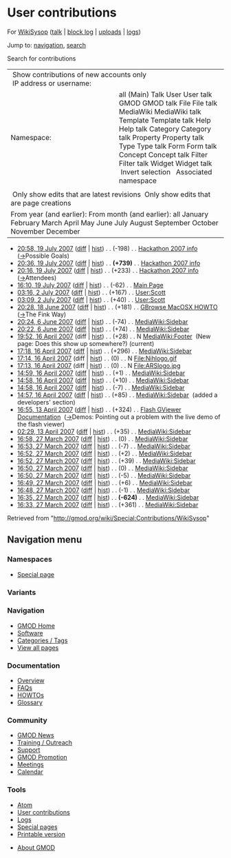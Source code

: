 <div id="mw-page-base" class="noprint">

</div>

<div id="mw-head-base" class="noprint">

</div>

<div id="content" class="mw-body" role="main">

<span id="top"></span>

<div id="mw-js-message" style="display:none;">

</div>



# <span dir="auto">User contributions</span>

<div id="bodyContent">

<div id="contentSub">

For <a
href="/mediawiki/index.php?title=User:WikiSysop&amp;action=edit&amp;redlink=1"
class="new" title="User:WikiSysop (page does not exist)">WikiSysop</a>
(<a
href="/mediawiki/index.php?title=User_talk:WikiSysop&amp;action=edit&amp;redlink=1"
class="new" title="User talk:WikiSysop (page does not exist)">talk</a>
\| [block
log](/mediawiki/index.php?title=Special:Log/block&page=User%3AWikiSysop "Special:Log/block")
\|
[uploads](/wiki/Special:ListFiles/WikiSysop "Special:ListFiles/WikiSysop")
\| [logs](/wiki/Special:Log/WikiSysop "Special:Log/WikiSysop"))

</div>

<div id="jump-to-nav" class="mw-jump">

Jump to: [navigation](#mw-navigation), [search](#p-search)

</div>

<div id="mw-content-text">

Search for contributions

<table class="mw-contributions-table">
<colgroup>
<col style="width: 50%" />
<col style="width: 50%" />
</colgroup>
<tbody>
<tr class="odd">
<td colspan="2"> Show contributions of new accounts only<br />
 IP address or username:</td>
</tr>
<tr class="even">
<td class="mw-label">Namespace:</td>
<td>all (Main) Talk User User talk GMOD GMOD talk File File talk
MediaWiki MediaWiki talk Template Template talk Help Help talk Category
Category talk Property Property talk Type Type talk Form Form talk
Concept Concept talk Filter Filter talk Widget Widget talk  
 Invert selection 
 Associated namespace </td>
</tr>
<tr class="odd">
<td colspan="2"></td>
</tr>
<tr class="even">
<td colspan="2"> Only show edits that are latest revisions
 Only show edits that are page creations</td>
</tr>
<tr class="odd">
<td colspan="2">From year (and earlier): From month (and earlier): all
January February March April May June July August September October
November December</td>
</tr>
</tbody>
</table>

- <a href="/mediawiki/index.php?title=Hackathon_2007_info&amp;oldid=2824"
  class="mw-changeslist-date" title="Hackathon 2007 info">20:58, 19 July
  2007</a>
  ([diff](/mediawiki/index.php?title=Hackathon_2007_info&diff=prev&oldid=2824 "Hackathon 2007 info")
  \|
  [hist](/mediawiki/index.php?title=Hackathon_2007_info&action=history "Hackathon 2007 info"))
  <span class="mw-changeslist-separator">. .</span>
  <span class="mw-plusminus-neg" dir="ltr"
  title="3,925 bytes after change">(-198)</span>‎
  <span class="mw-changeslist-separator">. .</span>
  <a href="/wiki/Hackathon_2007_info" class="mw-contributions-title"
  title="Hackathon 2007 info">Hackathon 2007 info</a> ‎
  <span class="comment">([→](/wiki/Hackathon_2007_info#Possible_Goals "Hackathon 2007 info")‎<span dir="auto"><span class="autocomment">Possible
  Goals</span></span>)</span>
- <a href="/mediawiki/index.php?title=Hackathon_2007_info&amp;oldid=2821"
  class="mw-changeslist-date" title="Hackathon 2007 info">20:36, 19 July
  2007</a>
  ([diff](/mediawiki/index.php?title=Hackathon_2007_info&diff=prev&oldid=2821 "Hackathon 2007 info")
  \|
  [hist](/mediawiki/index.php?title=Hackathon_2007_info&action=history "Hackathon 2007 info"))
  <span class="mw-changeslist-separator">. .</span> **(+739)**‎
  <span class="mw-changeslist-separator">. .</span>
  <a href="/wiki/Hackathon_2007_info" class="mw-contributions-title"
  title="Hackathon 2007 info">Hackathon 2007 info</a> ‎
- <a href="/mediawiki/index.php?title=Hackathon_2007_info&amp;oldid=2820"
  class="mw-changeslist-date" title="Hackathon 2007 info">20:16, 19 July
  2007</a>
  ([diff](/mediawiki/index.php?title=Hackathon_2007_info&diff=prev&oldid=2820 "Hackathon 2007 info")
  \|
  [hist](/mediawiki/index.php?title=Hackathon_2007_info&action=history "Hackathon 2007 info"))
  <span class="mw-changeslist-separator">. .</span>
  <span class="mw-plusminus-pos" dir="ltr"
  title="3,384 bytes after change">(+233)</span>‎
  <span class="mw-changeslist-separator">. .</span>
  <a href="/wiki/Hackathon_2007_info" class="mw-contributions-title"
  title="Hackathon 2007 info">Hackathon 2007 info</a> ‎
  <span class="comment">([→](/wiki/Hackathon_2007_info#Attendees "Hackathon 2007 info")‎<span dir="auto"><span class="autocomment">Attendees</span></span>)</span>
- <a href="/mediawiki/index.php?title=Main_Page&amp;oldid=2819"
  class="mw-changeslist-date" title="Main Page">16:10, 19 July 2007</a>
  ([diff](/mediawiki/index.php?title=Main_Page&diff=prev&oldid=2819 "Main Page")
  \|
  [hist](/mediawiki/index.php?title=Main_Page&action=history "Main Page"))
  <span class="mw-changeslist-separator">. .</span>
  <span class="mw-plusminus-neg" dir="ltr"
  title="5,050 bytes after change">(-62)</span>‎
  <span class="mw-changeslist-separator">. .</span>
  <a href="/wiki/Main_Page" class="mw-contributions-title"
  title="Main Page">Main Page</a> ‎
- <a href="/mediawiki/index.php?title=User:Scott&amp;oldid=2759"
  class="mw-changeslist-date" title="User:Scott">03:16, 2 July 2007</a>
  ([diff](/mediawiki/index.php?title=User:Scott&diff=prev&oldid=2759 "User:Scott")
  \|
  [hist](/mediawiki/index.php?title=User:Scott&action=history "User:Scott"))
  <span class="mw-changeslist-separator">. .</span>
  <span class="mw-plusminus-pos" dir="ltr"
  title="1,177 bytes after change">(+167)</span>‎
  <span class="mw-changeslist-separator">. .</span>
  <a href="/wiki/User:Scott" class="mw-contributions-title"
  title="User:Scott">User:Scott</a> ‎
- <a href="/mediawiki/index.php?title=User:Scott&amp;oldid=2758"
  class="mw-changeslist-date" title="User:Scott">03:09, 2 July 2007</a>
  ([diff](/mediawiki/index.php?title=User:Scott&diff=prev&oldid=2758 "User:Scott")
  \|
  [hist](/mediawiki/index.php?title=User:Scott&action=history "User:Scott"))
  <span class="mw-changeslist-separator">. .</span>
  <span class="mw-plusminus-pos" dir="ltr"
  title="1,010 bytes after change">(+40)</span>‎
  <span class="mw-changeslist-separator">. .</span>
  <a href="/wiki/User:Scott" class="mw-contributions-title"
  title="User:Scott">User:Scott</a> ‎
- <a href="/mediawiki/index.php?title=GBrowse_MacOSX_HOWTO&amp;oldid=2696"
  class="mw-changeslist-date" title="GBrowse MacOSX HOWTO">20:28, 18 June
  2007</a>
  ([diff](/mediawiki/index.php?title=GBrowse_MacOSX_HOWTO&diff=prev&oldid=2696 "GBrowse MacOSX HOWTO")
  \|
  [hist](/mediawiki/index.php?title=GBrowse_MacOSX_HOWTO&action=history "GBrowse MacOSX HOWTO"))
  <span class="mw-changeslist-separator">. .</span>
  <span class="mw-plusminus-pos" dir="ltr"
  title="7,386 bytes after change">(+181)</span>‎
  <span class="mw-changeslist-separator">. .</span>
  <a href="/wiki/GBrowse_MacOSX_HOWTO" class="mw-contributions-title"
  title="GBrowse MacOSX HOWTO">GBrowse MacOSX HOWTO</a> ‎
  <span class="comment">([→](/wiki/GBrowse_MacOSX_HOWTO#The_Fink_Way "GBrowse MacOSX HOWTO")‎<span dir="auto"><span class="autocomment">The
  Fink Way</span></span>)</span>
- <a href="/mediawiki/index.php?title=MediaWiki:Sidebar&amp;oldid=2666"
  class="mw-changeslist-date" title="MediaWiki:Sidebar">20:24, 6 June
  2007</a>
  ([diff](/mediawiki/index.php?title=MediaWiki:Sidebar&diff=prev&oldid=2666 "MediaWiki:Sidebar")
  \|
  [hist](/mediawiki/index.php?title=MediaWiki:Sidebar&action=history "MediaWiki:Sidebar"))
  <span class="mw-changeslist-separator">. .</span>
  <span class="mw-plusminus-neg" dir="ltr"
  title="823 bytes after change">(-74)</span>‎
  <span class="mw-changeslist-separator">. .</span>
  <a href="/wiki/MediaWiki:Sidebar" class="mw-contributions-title"
  title="MediaWiki:Sidebar">MediaWiki:Sidebar</a> ‎
- <a href="/mediawiki/index.php?title=MediaWiki:Sidebar&amp;oldid=2665"
  class="mw-changeslist-date" title="MediaWiki:Sidebar">20:22, 6 June
  2007</a>
  ([diff](/mediawiki/index.php?title=MediaWiki:Sidebar&diff=prev&oldid=2665 "MediaWiki:Sidebar")
  \|
  [hist](/mediawiki/index.php?title=MediaWiki:Sidebar&action=history "MediaWiki:Sidebar"))
  <span class="mw-changeslist-separator">. .</span>
  <span class="mw-plusminus-pos" dir="ltr"
  title="897 bytes after change">(+74)</span>‎
  <span class="mw-changeslist-separator">. .</span>
  <a href="/wiki/MediaWiki:Sidebar" class="mw-contributions-title"
  title="MediaWiki:Sidebar">MediaWiki:Sidebar</a> ‎
- <a href="/mediawiki/index.php?title=MediaWiki:Footer&amp;oldid=2403"
  class="mw-changeslist-date" title="MediaWiki:Footer">19:52, 16 April
  2007</a> (diff \|
  [hist](/mediawiki/index.php?title=MediaWiki:Footer&action=history "MediaWiki:Footer"))
  <span class="mw-changeslist-separator">. .</span>
  <span class="mw-plusminus-pos" dir="ltr"
  title="28 bytes after change">(+28)</span>‎
  <span class="mw-changeslist-separator">. .</span> N
  <a href="/wiki/MediaWiki:Footer" class="mw-contributions-title"
  title="MediaWiki:Footer">MediaWiki:Footer</a> ‎
  <span class="comment">(New page: Does this show up somewhere?)</span>
  <span class="mw-uctop">(current)</span>
- <a href="/mediawiki/index.php?title=MediaWiki:Sidebar&amp;oldid=2402"
  class="mw-changeslist-date" title="MediaWiki:Sidebar">17:18, 16 April
  2007</a>
  ([diff](/mediawiki/index.php?title=MediaWiki:Sidebar&diff=prev&oldid=2402 "MediaWiki:Sidebar")
  \|
  [hist](/mediawiki/index.php?title=MediaWiki:Sidebar&action=history "MediaWiki:Sidebar"))
  <span class="mw-changeslist-separator">. .</span>
  <span class="mw-plusminus-pos" dir="ltr"
  title="823 bytes after change">(+296)</span>‎
  <span class="mw-changeslist-separator">. .</span>
  <a href="/wiki/MediaWiki:Sidebar" class="mw-contributions-title"
  title="MediaWiki:Sidebar">MediaWiki:Sidebar</a> ‎
- <a href="/mediawiki/index.php?title=File:Nihlogo.gif&amp;oldid=2401"
  class="mw-changeslist-date" title="File:Nihlogo.gif">17:14, 16 April
  2007</a> (diff \|
  [hist](/mediawiki/index.php?title=File:Nihlogo.gif&action=history "File:Nihlogo.gif"))
  <span class="mw-changeslist-separator">. .</span>
  <span class="mw-plusminus-null" dir="ltr"
  title="0 bytes after change">(0)</span>‎
  <span class="mw-changeslist-separator">. .</span> N
  <a href="/wiki/File:Nihlogo.gif" class="mw-contributions-title"
  title="File:Nihlogo.gif">File:Nihlogo.gif</a> ‎
- <a href="/mediawiki/index.php?title=File:ARSlogo.jpg&amp;oldid=2400"
  class="mw-changeslist-date" title="File:ARSlogo.jpg">17:13, 16 April
  2007</a> (diff \|
  [hist](/mediawiki/index.php?title=File:ARSlogo.jpg&action=history "File:ARSlogo.jpg"))
  <span class="mw-changeslist-separator">. .</span>
  <span class="mw-plusminus-null" dir="ltr"
  title="0 bytes after change">(0)</span>‎
  <span class="mw-changeslist-separator">. .</span> N
  <a href="/wiki/File:ARSlogo.jpg" class="mw-contributions-title"
  title="File:ARSlogo.jpg">File:ARSlogo.jpg</a> ‎
- <a href="/mediawiki/index.php?title=MediaWiki:Sidebar&amp;oldid=2399"
  class="mw-changeslist-date" title="MediaWiki:Sidebar">14:59, 16 April
  2007</a>
  ([diff](/mediawiki/index.php?title=MediaWiki:Sidebar&diff=prev&oldid=2399 "MediaWiki:Sidebar")
  \|
  [hist](/mediawiki/index.php?title=MediaWiki:Sidebar&action=history "MediaWiki:Sidebar"))
  <span class="mw-changeslist-separator">. .</span>
  <span class="mw-plusminus-pos" dir="ltr"
  title="527 bytes after change">(+1)</span>‎
  <span class="mw-changeslist-separator">. .</span>
  <a href="/wiki/MediaWiki:Sidebar" class="mw-contributions-title"
  title="MediaWiki:Sidebar">MediaWiki:Sidebar</a> ‎
- <a href="/mediawiki/index.php?title=MediaWiki:Sidebar&amp;oldid=2398"
  class="mw-changeslist-date" title="MediaWiki:Sidebar">14:58, 16 April
  2007</a>
  ([diff](/mediawiki/index.php?title=MediaWiki:Sidebar&diff=prev&oldid=2398 "MediaWiki:Sidebar")
  \|
  [hist](/mediawiki/index.php?title=MediaWiki:Sidebar&action=history "MediaWiki:Sidebar"))
  <span class="mw-changeslist-separator">. .</span>
  <span class="mw-plusminus-pos" dir="ltr"
  title="526 bytes after change">(+10)</span>‎
  <span class="mw-changeslist-separator">. .</span>
  <a href="/wiki/MediaWiki:Sidebar" class="mw-contributions-title"
  title="MediaWiki:Sidebar">MediaWiki:Sidebar</a> ‎
- <a href="/mediawiki/index.php?title=MediaWiki:Sidebar&amp;oldid=2397"
  class="mw-changeslist-date" title="MediaWiki:Sidebar">14:58, 16 April
  2007</a>
  ([diff](/mediawiki/index.php?title=MediaWiki:Sidebar&diff=prev&oldid=2397 "MediaWiki:Sidebar")
  \|
  [hist](/mediawiki/index.php?title=MediaWiki:Sidebar&action=history "MediaWiki:Sidebar"))
  <span class="mw-changeslist-separator">. .</span>
  <span class="mw-plusminus-neg" dir="ltr"
  title="516 bytes after change">(-7)</span>‎
  <span class="mw-changeslist-separator">. .</span>
  <a href="/wiki/MediaWiki:Sidebar" class="mw-contributions-title"
  title="MediaWiki:Sidebar">MediaWiki:Sidebar</a> ‎
- <a href="/mediawiki/index.php?title=MediaWiki:Sidebar&amp;oldid=2396"
  class="mw-changeslist-date" title="MediaWiki:Sidebar">14:57, 16 April
  2007</a>
  ([diff](/mediawiki/index.php?title=MediaWiki:Sidebar&diff=prev&oldid=2396 "MediaWiki:Sidebar")
  \|
  [hist](/mediawiki/index.php?title=MediaWiki:Sidebar&action=history "MediaWiki:Sidebar"))
  <span class="mw-changeslist-separator">. .</span>
  <span class="mw-plusminus-pos" dir="ltr"
  title="523 bytes after change">(+85)</span>‎
  <span class="mw-changeslist-separator">. .</span>
  <a href="/wiki/MediaWiki:Sidebar" class="mw-contributions-title"
  title="MediaWiki:Sidebar">MediaWiki:Sidebar</a> ‎
  <span class="comment">(added a developers' section)</span>
- <a
  href="/mediawiki/index.php?title=Flash_GViewer_Documentation&amp;oldid=2350"
  class="mw-changeslist-date" title="Flash GViewer Documentation">16:55,
  13 April 2007</a>
  ([diff](/mediawiki/index.php?title=Flash_GViewer_Documentation&diff=prev&oldid=2350 "Flash GViewer Documentation")
  \|
  [hist](/mediawiki/index.php?title=Flash_GViewer_Documentation&action=history "Flash GViewer Documentation"))
  <span class="mw-changeslist-separator">. .</span>
  <span class="mw-plusminus-pos" dir="ltr"
  title="30,985 bytes after change">(+324)</span>‎
  <span class="mw-changeslist-separator">. .</span>
  <a href="/wiki/Flash_GViewer_Documentation"
  class="mw-contributions-title" title="Flash GViewer Documentation">Flash
  GViewer Documentation</a> ‎
  <span class="comment">([→](/wiki/Flash_GViewer_Documentation#Demos "Flash GViewer Documentation")‎<span dir="auto"><span class="autocomment">Demos:
  </span> Pointing out a problem with the live demo of the flash
  viewer</span>)</span>
- <a href="/mediawiki/index.php?title=MediaWiki:Sidebar&amp;oldid=2337"
  class="mw-changeslist-date" title="MediaWiki:Sidebar">02:29, 13 April
  2007</a>
  ([diff](/mediawiki/index.php?title=MediaWiki:Sidebar&diff=prev&oldid=2337 "MediaWiki:Sidebar")
  \|
  [hist](/mediawiki/index.php?title=MediaWiki:Sidebar&action=history "MediaWiki:Sidebar"))
  <span class="mw-changeslist-separator">. .</span>
  <span class="mw-plusminus-pos" dir="ltr"
  title="438 bytes after change">(+35)</span>‎
  <span class="mw-changeslist-separator">. .</span>
  <a href="/wiki/MediaWiki:Sidebar" class="mw-contributions-title"
  title="MediaWiki:Sidebar">MediaWiki:Sidebar</a> ‎
- <a href="/mediawiki/index.php?title=MediaWiki:Sidebar&amp;oldid=1897"
  class="mw-changeslist-date" title="MediaWiki:Sidebar">16:58, 27 March
  2007</a>
  ([diff](/mediawiki/index.php?title=MediaWiki:Sidebar&diff=prev&oldid=1897 "MediaWiki:Sidebar")
  \|
  [hist](/mediawiki/index.php?title=MediaWiki:Sidebar&action=history "MediaWiki:Sidebar"))
  <span class="mw-changeslist-separator">. .</span>
  <span class="mw-plusminus-null" dir="ltr"
  title="393 bytes after change">(0)</span>‎
  <span class="mw-changeslist-separator">. .</span>
  <a href="/wiki/MediaWiki:Sidebar" class="mw-contributions-title"
  title="MediaWiki:Sidebar">MediaWiki:Sidebar</a> ‎
- <a href="/mediawiki/index.php?title=MediaWiki:Sidebar&amp;oldid=1893"
  class="mw-changeslist-date" title="MediaWiki:Sidebar">16:53, 27 March
  2007</a>
  ([diff](/mediawiki/index.php?title=MediaWiki:Sidebar&diff=prev&oldid=1893 "MediaWiki:Sidebar")
  \|
  [hist](/mediawiki/index.php?title=MediaWiki:Sidebar&action=history "MediaWiki:Sidebar"))
  <span class="mw-changeslist-separator">. .</span>
  <span class="mw-plusminus-neg" dir="ltr"
  title="393 bytes after change">(-7)</span>‎
  <span class="mw-changeslist-separator">. .</span>
  <a href="/wiki/MediaWiki:Sidebar" class="mw-contributions-title"
  title="MediaWiki:Sidebar">MediaWiki:Sidebar</a> ‎
- <a href="/mediawiki/index.php?title=MediaWiki:Sidebar&amp;oldid=1892"
  class="mw-changeslist-date" title="MediaWiki:Sidebar">16:52, 27 March
  2007</a>
  ([diff](/mediawiki/index.php?title=MediaWiki:Sidebar&diff=prev&oldid=1892 "MediaWiki:Sidebar")
  \|
  [hist](/mediawiki/index.php?title=MediaWiki:Sidebar&action=history "MediaWiki:Sidebar"))
  <span class="mw-changeslist-separator">. .</span>
  <span class="mw-plusminus-pos" dir="ltr"
  title="400 bytes after change">(+2)</span>‎
  <span class="mw-changeslist-separator">. .</span>
  <a href="/wiki/MediaWiki:Sidebar" class="mw-contributions-title"
  title="MediaWiki:Sidebar">MediaWiki:Sidebar</a> ‎
- <a href="/mediawiki/index.php?title=MediaWiki:Sidebar&amp;oldid=1891"
  class="mw-changeslist-date" title="MediaWiki:Sidebar">16:52, 27 March
  2007</a>
  ([diff](/mediawiki/index.php?title=MediaWiki:Sidebar&diff=prev&oldid=1891 "MediaWiki:Sidebar")
  \|
  [hist](/mediawiki/index.php?title=MediaWiki:Sidebar&action=history "MediaWiki:Sidebar"))
  <span class="mw-changeslist-separator">. .</span>
  <span class="mw-plusminus-pos" dir="ltr"
  title="398 bytes after change">(+39)</span>‎
  <span class="mw-changeslist-separator">. .</span>
  <a href="/wiki/MediaWiki:Sidebar" class="mw-contributions-title"
  title="MediaWiki:Sidebar">MediaWiki:Sidebar</a> ‎
- <a href="/mediawiki/index.php?title=MediaWiki:Sidebar&amp;oldid=1890"
  class="mw-changeslist-date" title="MediaWiki:Sidebar">16:50, 27 March
  2007</a>
  ([diff](/mediawiki/index.php?title=MediaWiki:Sidebar&diff=prev&oldid=1890 "MediaWiki:Sidebar")
  \|
  [hist](/mediawiki/index.php?title=MediaWiki:Sidebar&action=history "MediaWiki:Sidebar"))
  <span class="mw-changeslist-separator">. .</span>
  <span class="mw-plusminus-null" dir="ltr"
  title="359 bytes after change">(0)</span>‎
  <span class="mw-changeslist-separator">. .</span>
  <a href="/wiki/MediaWiki:Sidebar" class="mw-contributions-title"
  title="MediaWiki:Sidebar">MediaWiki:Sidebar</a> ‎
- <a href="/mediawiki/index.php?title=MediaWiki:Sidebar&amp;oldid=1889"
  class="mw-changeslist-date" title="MediaWiki:Sidebar">16:50, 27 March
  2007</a>
  ([diff](/mediawiki/index.php?title=MediaWiki:Sidebar&diff=prev&oldid=1889 "MediaWiki:Sidebar")
  \|
  [hist](/mediawiki/index.php?title=MediaWiki:Sidebar&action=history "MediaWiki:Sidebar"))
  <span class="mw-changeslist-separator">. .</span>
  <span class="mw-plusminus-neg" dir="ltr"
  title="359 bytes after change">(-5)</span>‎
  <span class="mw-changeslist-separator">. .</span>
  <a href="/wiki/MediaWiki:Sidebar" class="mw-contributions-title"
  title="MediaWiki:Sidebar">MediaWiki:Sidebar</a> ‎
- <a href="/mediawiki/index.php?title=MediaWiki:Sidebar&amp;oldid=1888"
  class="mw-changeslist-date" title="MediaWiki:Sidebar">16:49, 27 March
  2007</a>
  ([diff](/mediawiki/index.php?title=MediaWiki:Sidebar&diff=prev&oldid=1888 "MediaWiki:Sidebar")
  \|
  [hist](/mediawiki/index.php?title=MediaWiki:Sidebar&action=history "MediaWiki:Sidebar"))
  <span class="mw-changeslist-separator">. .</span>
  <span class="mw-plusminus-pos" dir="ltr"
  title="364 bytes after change">(+6)</span>‎
  <span class="mw-changeslist-separator">. .</span>
  <a href="/wiki/MediaWiki:Sidebar" class="mw-contributions-title"
  title="MediaWiki:Sidebar">MediaWiki:Sidebar</a> ‎
- <a href="/mediawiki/index.php?title=MediaWiki:Sidebar&amp;oldid=1886"
  class="mw-changeslist-date" title="MediaWiki:Sidebar">16:48, 27 March
  2007</a>
  ([diff](/mediawiki/index.php?title=MediaWiki:Sidebar&diff=prev&oldid=1886 "MediaWiki:Sidebar")
  \|
  [hist](/mediawiki/index.php?title=MediaWiki:Sidebar&action=history "MediaWiki:Sidebar"))
  <span class="mw-changeslist-separator">. .</span>
  <span class="mw-plusminus-neg" dir="ltr"
  title="358 bytes after change">(-1)</span>‎
  <span class="mw-changeslist-separator">. .</span>
  <a href="/wiki/MediaWiki:Sidebar" class="mw-contributions-title"
  title="MediaWiki:Sidebar">MediaWiki:Sidebar</a> ‎
- <a href="/mediawiki/index.php?title=MediaWiki:Sidebar&amp;oldid=1884"
  class="mw-changeslist-date" title="MediaWiki:Sidebar">16:35, 27 March
  2007</a>
  ([diff](/mediawiki/index.php?title=MediaWiki:Sidebar&diff=prev&oldid=1884 "MediaWiki:Sidebar")
  \|
  [hist](/mediawiki/index.php?title=MediaWiki:Sidebar&action=history "MediaWiki:Sidebar"))
  <span class="mw-changeslist-separator">. .</span> **(-624)**‎
  <span class="mw-changeslist-separator">. .</span>
  <a href="/wiki/MediaWiki:Sidebar" class="mw-contributions-title"
  title="MediaWiki:Sidebar">MediaWiki:Sidebar</a> ‎
- <a href="/mediawiki/index.php?title=MediaWiki:Sidebar&amp;oldid=1883"
  class="mw-changeslist-date" title="MediaWiki:Sidebar">16:33, 27 March
  2007</a>
  ([diff](/mediawiki/index.php?title=MediaWiki:Sidebar&diff=prev&oldid=1883 "MediaWiki:Sidebar")
  \|
  [hist](/mediawiki/index.php?title=MediaWiki:Sidebar&action=history "MediaWiki:Sidebar"))
  <span class="mw-changeslist-separator">. .</span>
  <span class="mw-plusminus-pos" dir="ltr"
  title="983 bytes after change">(+361)</span>‎
  <span class="mw-changeslist-separator">. .</span>
  <a href="/wiki/MediaWiki:Sidebar" class="mw-contributions-title"
  title="MediaWiki:Sidebar">MediaWiki:Sidebar</a> ‎

</div>

<div class="printfooter">

Retrieved from "<http://gmod.org/wiki/Special:Contributions/WikiSysop>"

</div>

<div id="catlinks" class="catlinks catlinks-allhidden">

</div>

<div class="visualClear">

</div>

</div>

</div>

<div id="mw-navigation">

## Navigation menu

<div id="mw-head">



<div id="left-navigation">

<div id="p-namespaces" class="vectorTabs" role="navigation"
aria-labelledby="p-namespaces-label">

### Namespaces

- <span id="ca-nstab-special">[Special
  page](/wiki/Special:Contributions/WikiSysop "This is a special page, you cannot edit the page itself")</span>

</div>

<div id="p-variants" class="vectorMenu emptyPortlet" role="navigation"
aria-labelledby="p-variants-label">

### 

### Variants[](#)

<div class="menu">

</div>

</div>

</div>





</div>



</div>

</div>

</div>

<div id="mw-panel">

<div id="p-logo" role="banner">

<a href="/wiki/Main_Page"
style="background-image: url(http://gmod.org/images/GMOD-cogs.png);"
title="Visit the main page"></a>

</div>

<div id="p-Navigation" class="portal" role="navigation"
aria-labelledby="p-Navigation-label">

### Navigation

<div class="body">

- <span id="n-GMOD-Home">[GMOD Home](/wiki/Main_Page)</span>
- <span id="n-Software">[Software](/wiki/GMOD_Components)</span>
- <span id="n-Categories-.2F-Tags">[Categories /
  Tags](/wiki/Categories)</span>
- <span id="n-View-all-pages">[View all
  pages](/wiki/Special:AllPages)</span>

</div>

</div>

<div id="p-Documentation" class="portal" role="navigation"
aria-labelledby="p-Documentation-label">

### Documentation

<div class="body">

- <span id="n-Overview">[Overview](/wiki/Overview)</span>
- <span id="n-FAQs">[FAQs](/wiki/Category:FAQ)</span>
- <span id="n-HOWTOs">[HOWTOs](/wiki/Category:HOWTO)</span>
- <span id="n-Glossary">[Glossary](/wiki/Glossary)</span>

</div>

</div>

<div id="p-Community" class="portal" role="navigation"
aria-labelledby="p-Community-label">

### Community

<div class="body">

- <span id="n-GMOD-News">[GMOD News](/wiki/GMOD_News)</span>
- <span id="n-Training-.2F-Outreach">[Training /
  Outreach](/wiki/Training_and_Outreach)</span>
- <span id="n-Support">[Support](/wiki/Support)</span>
- <span id="n-GMOD-Promotion">[GMOD
  Promotion](/wiki/GMOD_Promotion)</span>
- <span id="n-Meetings">[Meetings](/wiki/Meetings)</span>
- <span id="n-Calendar">[Calendar](/wiki/Calendar)</span>

</div>

</div>

<div id="p-tb" class="portal" role="navigation"
aria-labelledby="p-tb-label">

### Tools

<div class="body">

- <span id="feedlinks"><a
  href="http://gmod.org/mediawiki/index.php?title=Special:Contributions/WikiSysop&amp;feed=atom"
  id="feed-atom" class="feedlink" rel="alternate"
  type="application/atom+xml" title="Atom feed for this page">Atom</a></span>
- <span id="t-contributions">[User
  contributions](/wiki/Special:Contributions/WikiSysop "A list of contributions of this user")</span>
- <span id="t-log">[Logs](/wiki/Special:Log/WikiSysop)</span>
- <span id="t-specialpages"><a href="/wiki/Special:SpecialPages" accesskey="q"
  title="A list of all special pages [q]">Special pages</a></span>
- <span id="t-print"><a
  href="/mediawiki/index.php?title=Special:Contributions/WikiSysop&amp;printable=yes"
  rel="alternate" accesskey="p"
  title="Printable version of this page [p]">Printable version</a></span>

</div>

</div>

</div>

</div>

<div id="footer" role="contentinfo">

- <span id="footer-places-about">[About
  GMOD](/wiki/GMOD:About "GMOD:About")</span>

<!-- -->






</div>
